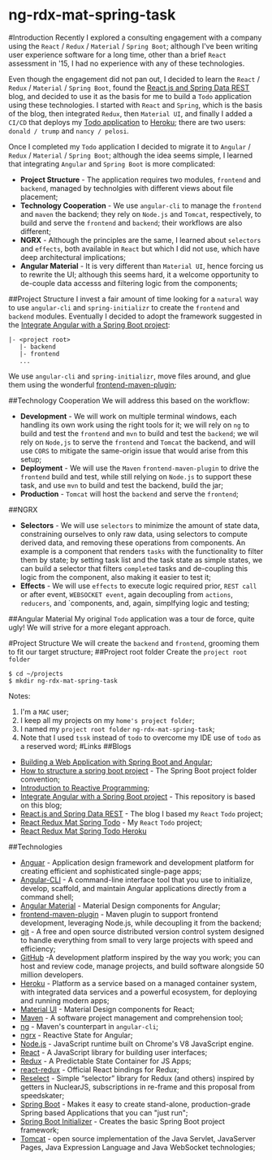 # ng-rdx-mat-spring-task

#Introduction
Recently I explored a consulting engagement with a company using the `React` / `Redux` / `Material` / `Spring Boot`; although I've been writing user experience software for a long time, other than a brief `React` assessment in '15, I had no experience with any of these technologies. 

Even though the engagement did not pan out, I decided to learn the `React` / `Redux` / `Material` / `Spring Boot`, found the [React.js and Spring Data REST](https://spring.io/guides/tutorials/react-and-spring-data-rest/) blog, and decided to use it as the basis for me to build a `Todo` application using these technologies. I started with `React` and `Spring`, which is the basis of the blog, then integrated `Redux`, then `Material UI`, and finally I added a `CI/CD` that deploys my [Todo application](https://github.com/RodrigoMattosoSilveira/react-rdx-mat-spring-todo) to [Heroku](https://react-springboot-todo.herokuapp.com//); there are two users: `donald / trump` and `nancy / pelosi`.

Once I completed my `Todo` application I decided to migrate it to `Angular` / `Redux` / `Material` / `Spring Boot`; although the idea seems simple, I learned that integrating `Angular` and `Spring Boot` is more complicated:
* **Project Structure** - The application requires two modules, `frontend` and `backend`, managed by technolgies with different views about file placement;
* **Technology Cooperation** - We use `angular-cli` to manage the `frontend` and `maven` the backend; they rely on `Node.js` and `Tomcat`, respectively, to build and serve the `frontend` and `backend`; their workflows are also different;
* **NGRX** - Although the principles are the same, I learned about `selectors` and `effects`, both available in `React` but which I did not use, which have deep architectural implications;
* **Angular Material** - It is very different than `Material UI`, hence forcing us to rewrite the UI; although this seems hard, it a welcome opportunity to de-couple data accesss and filtering logic from the components;

##Project Structure
I invest a fair amount of time looking for a `natural` way to use `angular-cli` and `spring-initializr` to create the `frontend` and `backend` modules. Eventually I decided to adopt the framework suggested in the [Integrate Angular with a Spring Boot project](https://keepgrowing.in/java/springboot/integrate-angular-with-a-spring-boot-project/):
````text
|- <project root>
   |- backend
   |- frontend
   ...
````
We use `angular-cli` and `spring-initializr`, move files around, and glue them using the wonderful [frontend-maven-plugin](https://github.com/eirslett/frontend-maven-plugin);

##Technology Cooperation
We will address this based on the workflow:
* **Development** - We will work on multiple terminal windows, each handling its own work using the right tools for it; we will rely on `ng` to build and test the `frontend` and `mvn` to build and test the `backend`; we wil rely on `Node,js` to serve the `frontend` and `Tomcat` the backend, and will use `CORS` to mitigate the same-origin issue that would arise from this setup; 
* **Deployment** - We will use the `Maven` `frontend-maven-plugin` to drive the `frontend` build and test, while still relying on `Node.js` to support these task, and use `mvn` to build and test the backend, build the jar;
* **Production** - `Tomcat` will host the `backend` and serve the `frontend`;

##NGRX
* **Selectors** - We will use `selectors` to minimize the amount of state data, constraining ourselves to only raw data, using selectors to compute derived data, and removing these operations from components. An example is a component that renders `tasks` with the functionality to filter them by state; by setting task list and the task state as simple states, we can build a selector that filters `completed` tasks and de-coupling this logic from the component, also making it easier to test it;
* **Effects** - We will use `effects` to execute logic required prior, `REST call` or after event, `WEBSOCKET event`, again decoupling from `actions`, `reducers`, and `components, and, again, simplfying logic and testing;

##Angular Material
My original `Todo` application was a tour de force, quite ugly! We will strive for a more elegant approach.

#Project Structure
We will create the `backend` and `frontend`, grooming them to fit our target structure;
##Project root folder
Create the `project root folder`
````shell script
$ cd ~/projects
$ mkdir ng-rdx-mat-spring-task
````
Notes:
1. I'm a `MAC` user;
1. I keep all my projects on my `home's project folder`;
1. I named my `project root folder` `ng-rdx-mat-spring-task`;
1. Note that I used `tssk` instead of `todo` to overcome my IDE use of `todo` as a reserved word;
#Links
##Blogs
  * [Building a Web Application with Spring Boot and Angular](https://www.baeldung.com/spring-boot-angular-web);
  * [How to structure a spring boot project](https://springhow.com/spring-boot-project-structure-and-convention/#:~:text=How%20to%20structure%20a%20spring%20boot%20project%3F%201,template%20engines%20by%20default.%20...%206%20pom.xml.%20) - The Spring Boot project folder convention;
  * [Introduction to Reactive Programming](https://dzone.com/articles/introduction-to-reactive-programming-2);
  * [Integrate Angular with a Spring Boot project](https://keepgrowing.in/java/springboot/integrate-angular-with-a-spring-boot-project/) - This repository is based on this blog;
  * [React.js and Spring Data REST](https://spring.io/guides/tutorials/react-and-spring-data-rest/) - The blog I based my `React` `Todo` project;
  * [React Redux Mat Spring Todo](https://github.com/RodrigoMattosoSilveira/react-rdx-mat-spring-todo/) - My `React` `Todo` project;
  * [React Redux Mat Spring Todo Heroku](https://react-springboot-todo.herokuapp.com/login)

##Technologies
  * [Anguar](https://angular.io/) - Application design framework and development platform for creating efficient and sophisticated single-page apps;
  * [Angular-CLI](https://angular.io/cli) - A command-line interface tool that you use to initialize, develop, scaffold, and maintain Angular applications directly from a command shell;
  * [Angular Material](https://material.angular.io/) - Material Design components for Angular;
  * [frontend-maven-plugin](https://github.com/eirslett/frontend-maven-plugin) - Maven plugin to support frontend development, leveraging Node.js, while decoupling it from the backend;
  * [git](https://git-scm.com/) - A free and open source distributed version control system designed to handle everything from small to very large projects with speed and efficiency;
  * [GitHub](https://github.com/) -A development platform inspired by the way you work; you can host and review code, manage projects, and build software alongside 50 million developers.
  * [Heroku](https://www.heroku.com/) - Platform as a service based on a managed container system, with integrated data services and a powerful ecosystem, for deploying and running modern apps;
  * [Material UI]() - Material Design components for React;
  * [Maven](https://maven.apache.org/) - A software project management and comprehension tool;
  * [ng](https://angular.io/cli) - Maven's counterpart in `angular-cli`;
  * [ngrx](https://ngrx.io/) - Reactive State for Angular;
  * [Node.js](https://nodejs.org/en/) - JavaScript runtime built on Chrome's V8 JavaScript engine.
  * [React](https://reactjs.org/) - A JavaScript library for building user interfaces;
  * [Redux](https://redux.js.org/) - A Predictable State Container for JS Apps;
  * [react-redux](https://react-redux.js.org/) - Official React bindings for Redux;
  * [Reselect](https://github.com/reduxjs/reselect) - Simple “selector” library for Redux (and others) inspired by getters in NuclearJS, subscriptions in re-frame and this proposal from speedskater;
  * [Spring Boot](https://spring.io/projects/spring-boot) - Makes it easy to create stand-alone, production-grade Spring based Applications that you can "just run";
  * [Spring Boot Initializer](https://start.spring.io/) - Creates the basic Spring Boot project framework;
  * [Tomcat](http://tomcat.apache.org/) - open source implementation of the Java Servlet, JavaServer Pages, Java Expression Language and Java WebSocket technologies;


